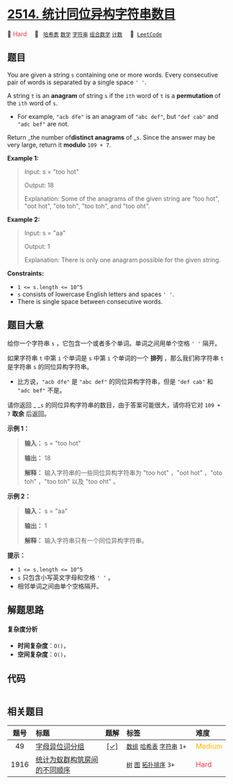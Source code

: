 # [2514. 统计同位异构字符串数目](https://leetcode.com/problems/count-anagrams)

🔴 <font color=#ff334b>Hard</font>&emsp; 🔖&ensp; [`哈希表`](/tag/hash-table.md) [`数学`](/tag/math.md) [`字符串`](/tag/string.md) [`组合数学`](/tag/combinatorics.md) [`计数`](/tag/counting.md)&emsp; 🔗&ensp;[`LeetCode`](https://leetcode.com/problems/count-anagrams)

## 题目

You are given a string `s` containing one or more words. Every consecutive
pair of words is separated by a single space `' '`.

A string `t` is an **anagram** of string `s` if the `ith` word of `t` is a
**permutation** of the `ith` word of `s`.

  * For example, `"acb dfe"` is an anagram of `"abc def"`, but `"def cab"` and `"adc bef"` are not.

Return _the number of**distinct anagrams** of _`s`. Since the answer may be
very large, return it **modulo** `109 + 7`.



**Example 1:**

> Input: s = "too hot"
> 
> Output: 18
> 
> Explanation: Some of the anagrams of the given string are "too hot", "oot hot", "oto toh", "too toh", and "too oht".

**Example 2:**

> Input: s = "aa"
> 
> Output: 1
> 
> Explanation: There is only one anagram possible for the given string.



**Constraints:**

  * `1 <= s.length <= 10^5`
  * `s` consists of lowercase English letters and spaces `' '`.
  * There is single space between consecutive words.


## 题目大意

给你一个字符串 `s` ，它包含一个或者多个单词。单词之间用单个空格 `' '` 隔开。

如果字符串 `t` 中第 `i` 个单词是 `s` 中第 `i` 个单词的一个 **排列**  ，那么我们称字符串 `t` 是字符串 `s`
的同位异构字符串。

  * 比方说，`"acb dfe"` 是 `"abc def"` 的同位异构字符串，但是 `"def cab"` 和 `"adc bef"` 不是。

请你返回 _ _`s` 的同位异构字符串的数目，由于答案可能很大，请你将它对 `109 + 7` **取余** 后返回。



**示例 1：**

> 
> 
> 
> 
> 
> **输入：** s = "too hot"
> 
> **输出：** 18
> 
> **解释：** 输入字符串的一些同位异构字符串为 "too hot" ，"oot hot" ，"oto toh" ，"too toh" 以及 "too oht" 。
> 
> 

**示例 2：**

> 
> 
> 
> 
> 
> **输入：** s = "aa"
> 
> **输出：** 1
> 
> **解释：** 输入字符串只有一个同位异构字符串。



**提示：**

  * `1 <= s.length <= 10^5`
  * `s` 只包含小写英文字母和空格 `' '` 。
  * 相邻单词之间由单个空格隔开。


## 解题思路

#### 复杂度分析

- **时间复杂度**：`O()`，
- **空间复杂度**：`O()`，

## 代码

```javascript

```

## 相关题目

<!-- prettier-ignore -->
| 题号 | 标题 | 题解 | 标签 | 难度 |
| :------: | :------ | :------: | :------ | :------ |
| 49 | [字母异位词分组](https://leetcode.com/problems/group-anagrams) | [[✓]](/problem/0049.md) |  [`数组`](/tag/array.md) [`哈希表`](/tag/hash-table.md) [`字符串`](/tag/string.md) `1+` | <font color=#ffb800>Medium</font> |
| 1916 | [统计为蚁群构筑房间的不同顺序](https://leetcode.com/problems/count-ways-to-build-rooms-in-an-ant-colony) |  |  [`树`](/tag/tree.md) [`图`](/tag/graph.md) [`拓扑排序`](/tag/topological-sort.md) `3+` | <font color=#ff334b>Hard</font> |

<style>
.blue {
    background-color: #096dd9;
    padding: 0.25rem 0.5rem;
    margin: 0;
    font-size: 0.85em;
    border-radius: 3px;
    color: white;
    font-weight: 500;
}
table th:first-of-type { width: 10%; }
table th:nth-of-type(2) { width: 35%; }
table th:nth-of-type(3) { width: 10%; }
table th:nth-of-type(4) { width: 35%; }
table th:nth-of-type(5) { width: 10%; }
</style>
